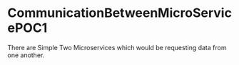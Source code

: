# CommunicationBetweenMicroServicePOC1
There are Simple Two Microservices which would be requesting data from one another.

